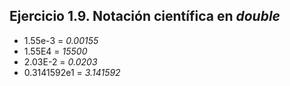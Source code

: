 ## Ejercicio 1.9. Notación científica en *double*
   - 1.55e-3 = *0.00155*
   - 1.55E4 = *15500*
   - 2.03E-2 = *0.0203*
   - 0.3141592e1 = *3.141592*
